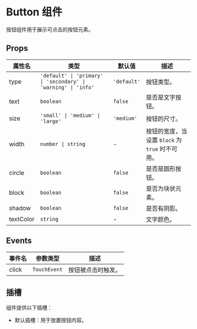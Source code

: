 # Button 组件

按钮组件用于展示可点击的按钮元素。

## Props

| 属性名      | 类型                                       | 默认值    | 描述                           |
|-------------|--------------------------------------------|-----------|--------------------------------|
| type        | `'default' \| 'primary' \| 'secondary' \| 'warning' \| 'info'` | `'default'`| 按钮类型。                    |
| text        | `boolean`                                  | `false`   | 是否是文字按钮。               |
| size        | `'small' \| 'medium' \| 'large'`            | `'medium'`| 按钮的尺寸。                   |
| width       | `number \| string`                         | -         | 按钮的宽度，当设置 `block` 为 `true` 时不可用。 |
| circle      | `boolean`                                  | `false`   | 是否是圆形按钮。               |
| block       | `boolean`                                  | `false`   | 是否为块状元素。               |
| shadow      | `boolean`                                  | `false`   | 是否有阴影。                   |
| textColor   | `string`                                   | -         | 文字颜色。                     |

## Events

| 事件名     | 参数类型      | 描述                |
|------------|---------------|---------------------|
| click      | `TouchEvent`  | 按钮被点击时触发。   |

## 插槽

组件提供以下插槽：

- 默认插槽：用于放置按钮内容。
